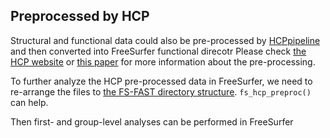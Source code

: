 
## Preprocessed by HCP

Structural and functional data could also be pre-processed by [HCPpipeline](https://github.com/Washington-University/HCPpipelines) and then converted into FreeSurfer functional direcotr
Please check [the HCP website](https://www.humanconnectome.org/) or [this paper](https://www.sciencedirect.com/science/article/pii/S1053811913005053?via%3Dihub) for more information about the pre-processing.

To further analyze the HCP pre-processed data in FreeSurfer, we need to re-arrange the files to [the FS-FAST directory structure](https://surfer.nmr.mgh.harvard.edu/fswiki/FsFastTutorialV6.0/FsFastDirStruct). `fs_hcp_preproc()` can help.

Then first- and group-level analyses can be performed in FreeSurfer